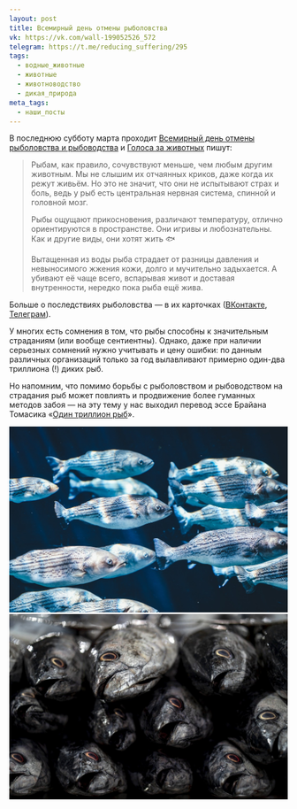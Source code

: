 ```yaml
---
layout: post
title: Всемирный день отмены рыболовства
vk: https://vk.com/wall-199052526_572
telegram: https://t.me/reducing_suffering/295
tags:
  - водные_животные
  - животные
  - животноводство
  - дикая_природа
meta_tags:
  - наши_посты
---
```

В последнюю субботу марта проходит [Всемирный день отмены рыболовства и рыбоводства](https://end-of-fishing.org/) и [Голоса за животных](https://voicesforanimals.ru) пишут:

>Рыбам, как правило, сочувствуют меньше, чем любым другим животным. Мы не слышим их отчаянных криков, даже когда их режут живьём. Но это не значит, что они не испытывают страх и боль, ведь у рыб есть центральная нервная система, спинной и головной мозг.
>
>Рыбы ощущают прикосновения, различают температуру, отлично ориентируются в пространстве. Они игривы и любознательны. Как и другие виды, они хотят жить 🐟
>
>Вытащенная из воды рыба страдает от разницы давления и невыносимого жжения кожи, долго и мучительно задыхается. А убивают её чаще всего, вспарывая живот и доставая внутренности, нередко пока рыба ещё жива.

Больше о последствиях рыболовства — в их карточках ([ВКонтакте](https://vk.com/wall-30456083_48421), [Телеграм](https://t.me/voicesforanimals/1365)).

У многих есть сомнения в том, что рыбы способны к значительным страданиям (или вообще сентиентны). Однако, даже при наличии серьезных сомнений нужно учитывать и цену ошибки: по данным различных организаций только за год вылавливают примерно один-два триллиона (!) диких рыб.

Но напомним, что помимо борьбы с рыболовством и рыбоводством на страдания рыб может повлиять и продвижение более гуманных методов забоя — на эту тему у нас выходил перевод эссе Брайана Томасика «[Один триллион рыб](346.html)».

![](assets/images/wall/fish-1839706_1280.jpg)
![](assets/images/wall/fish-7910906_1280.jpg)
